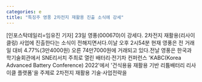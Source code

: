 ```yaml
---
categories: e
title: "특징주 영풍 2차전지 재활용 진출 소식에 강세"
---
```

[인포스탁데일리=임유진 기자] 23일 영풍(000670)이 강세다. 2차전지 재활용(리사이클링) 사업에 진출한다는 소식이 전해지면서다.이날 오후 2시54분 현재 영풍은 전 거래일 대비 4.77%(3만4000원) 오른 74만7000원에 거래되고 있다.전날 영풍은 한국과학기술회관에서 SNE리서치 주최로 열린 배터리·전기차 컨퍼런스 &#39;KABC(Korea Advanced Battery Conference) 2022&#39;에서 &#39;건식용융 재활용 기반 리튬배터리 리사이클 플랫폼&#39;을 주제로 2차전지 재활용 기술·사업전략을